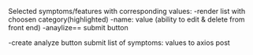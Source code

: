 
Selected symptoms/features with corresponding values: 
-render list with choosen category(highlighted)
-name: value (ability to edit & delete from front end)
-anaylize== submit button 

-create analyze button submit 
list of symptoms: values 
to axios post



